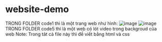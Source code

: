 # website-demo
TRONG FOLDER code1 thì là một trang web như hình:
![image](https://user-images.githubusercontent.com/65645365/224466777-38cd45aa-d416-49dc-b334-c88a8e0b5ee5.png)
![image](https://user-images.githubusercontent.com/65645365/224466801-299f9577-19f9-47d7-893e-1dcdd050ff87.png)
 TRONG FOLDER code5 thì là một web có lót video trong backgroud của web
  Note:
   Trong tât cả file này thì đề viết bằng html và css 
 
